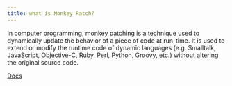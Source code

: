 ```yaml
---
title: what is Monkey Patch?
---
```


In computer programming, monkey patching is a technique used to dynamically update the behavior of a piece of code at run-time. It is used to extend or modify the runtime code of dynamic languages (e.g. Smalltalk, JavaScript, Objective-C, Ruby, Perl, Python, Groovy, etc.) without altering the original source code.

[Docs](https://en.wikipedia.org/wiki/Monkey_patch)
